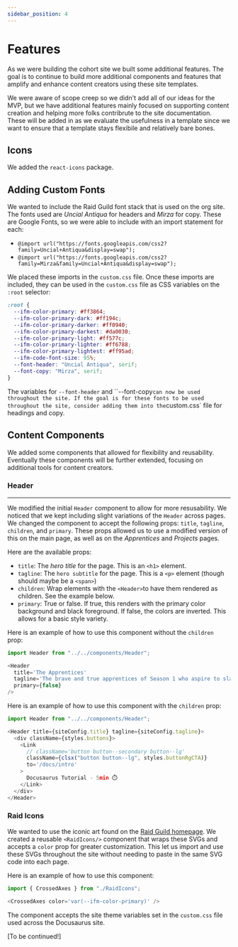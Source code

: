 ```yaml
---
sidebar_position: 4
---
```


# Features

As we were building the cohort site we built some additional features. The goal is to continue to build more additional components and features that amplify and enhance content creators using these site templates.

We were aware of scope creep so we didn't add all of our ideas for the MVP, but we have additional features mainly focused on supporting content creation and helping more folks contribrute to the site documentation. These will be added in as we evaluate the usefulness in a template since we want to ensure that a template stays flexibile and relatively bare bones.

## Icons

We added the `react-icons` package.

## Adding Custom Fonts

We wanted to include the Raid Guild font stack that is used on the org site. The fonts used are *Uncial Antiqua* for headers and *Mirza* for copy. These are Google Fonts, so we were able to include with an import statement for each:

- `@import url("https://fonts.googleapis.com/css2?family=Uncial+Antiqua&display=swap");`
- `@import url("https://fonts.googleapis.com/css2?family=Mirza&family=Uncial+Antiqua&display=swap");`

We placed these imports in the `custom.css` file. Once these imports are included, they can be used in the `custom.css` file as CSS variables on the `:root` selector:

```css
:root {
  --ifm-color-primary: #ff3864;
  --ifm-color-primary-dark: #ff194c;
  --ifm-color-primary-darker: #ff0940;
  --ifm-color-primary-darkest: #da0030;
  --ifm-color-primary-light: #ff577c;
  --ifm-color-primary-lighter: #ff6788;
  --ifm-color-primary-lightest: #ff95ad;
  --ifm-code-font-size: 95%;
  --font-header: "Uncial Antiqua", serif;
  --font-copy: "Mirza", serif;
}
```

The variables for `--font-header` and ``--font-copy` can now be used throughout the site. If the goal is for these fonts to be used throughout the site, consider adding them into the `custom.css` file for headings and copy.

## Content Components

We added some components that allowed for flexibility and reusability. Eventually these components will be further extended, focusing on additional tools for content creators.

### Header

---

We modified the initial `Header` component to allow for more resusability. We noticed that we kept including slight variations of the `Header` across pages. We changed the component to accept the following props: `title`, `tagline`, `children`, and `primary`. These props allowed us to use a modified version of this on the main page, as well as on the _Apprentices_ and _Projects_ pages.

Here are the available props:

- `title`: The _hero title_ for the page. This is an `<h1>` element.
- `tagline`: The `hero subtitle` for the page. This is a `<p>` element (though should maybe be a `<span>`)
- `children`: Wrap elements with the `<Header>`to have them rendered as children. See the example below.
- `primary`: True or false. If true, this renders with the primary color background and black foreground. If false, the colors are inverted. This allows for a basic style variety.

Here is an example of how to use this component without the `children` prop:

```js
import Header from "../../components/Header";

<Header
  title='The Apprentices'
  tagline='The brave and true apprentices of Season 1 who aspire to slay web3 product demons.'
  primary={false}
/>
```

Here is an example of how to use this component with the `children` prop:

```js
import Header from "../../components/Header";

<Header title={siteConfig.title} tagline={siteConfig.tagline}>
  <div className={styles.buttons}>
    <Link
      // className='button button--secondary button--lg'
      className={clsx("button button--lg", styles.buttonRgCTA)}
      to='/docs/intro'
    >
      Docusaurus Tutorial - 5min ⏱️
    </Link>
  </div>
</Header>
```

### Raid Icons

We wanted to use the iconic art found on the [Raid Guild homepage](https://raidguild.org/). We created a reusable `<RaidIcons/>` component that wraps these SVGs and accepts a `color` prop for greater customization. This let us import and use these SVGs throughout the site without needing to paste in the same SVG code into each page.

Here is an example of how to use this component:

```js
import { CrossedAxes } from "./RaidIcons";

<CrossedAxes color='var(--ifm-color-primary)' />
```

The component accepts the site theme variables set in the `custom.css` file used across the Docusaurus site.

[To be continued!]
